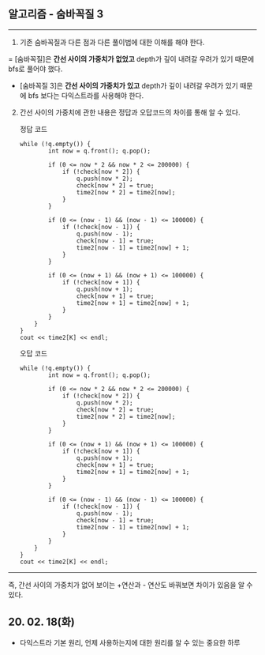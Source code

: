 ## 알고리즘 - 숨바꼭질 3
 ***
 1. 기존 숨바꼭질과 다른 점과 다른 풀이법에 대한 이해를 해야 한다.

   = [숨바꼭질]은 __간선 사이의 가중치가 없었고__ depth가 깊이 내려갈 우려가 있기 때문에 bfs로 풀어야 했다.
   - [숨바꼭질 3]은 __간선 사이의 가중치가 있고__ depth가 깊이 내려갈 우려가 있기 때문에 bfs 보다는 다익스트라를 사용해야 한다.

 2. 간선 사이의 가중치에 관한 내용은 정답과 오답코드의 차이를 통해 알 수 있다.

    정답 코드
    ```
    while (!q.empty()) {
			int now = q.front(); q.pop();

			if (0 <= now * 2 && now * 2 <= 200000) {
				if (!check[now * 2]) {
					q.push(now * 2);
					check[now * 2] = true;
					time2[now * 2] = time2[now];
				}
			}

			if (0 <= (now - 1) && (now - 1) <= 100000) {
				if (!check[now - 1]) {
					q.push(now - 1);
					check[now - 1] = true;
					time2[now - 1] = time2[now] + 1;
				}
			}

			if (0 <= (now + 1) && (now + 1) <= 100000) {
				if (!check[now + 1]) {
					q.push(now + 1);
					check[now + 1] = true;
					time2[now + 1] = time2[now] + 1;
				}
			}
		}
    }
    cout << time2[K] << endl;
    ```

    오답 코드
    ```
    while (!q.empty()) {
			int now = q.front(); q.pop();

			if (0 <= now * 2 && now * 2 <= 200000) {
				if (!check[now * 2]) {
					q.push(now * 2);
					check[now * 2] = true;
					time2[now * 2] = time2[now];
				}
			}

            if (0 <= (now + 1) && (now + 1) <= 100000) {
				if (!check[now + 1]) {
					q.push(now + 1);
					check[now + 1] = true;
					time2[now + 1] = time2[now] + 1;
				}
			}

			if (0 <= (now - 1) && (now - 1) <= 100000) {
				if (!check[now - 1]) {
					q.push(now - 1);
					check[now - 1] = true;
					time2[now - 1] = time2[now] + 1;
				}
			}
		}
    }
    cout << time2[K] << endl;
    ```
***
즉, 간선 사이의 가중치가 없어 보이는 +연산과 - 연산도 바꿔보면 차이가 있음을 알 수 있다.

## 20. 02. 18(화)
 - 다익스트라 기본 원리, 언제 사용하는지에 대한 원리를 알 수 있는 중요한 하루